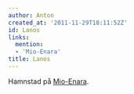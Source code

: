 ```yaml
---
author: Anton
created_at: '2011-11-29T18:11:52Z'
id: Lanos
links:
  mention:
  - 'Mio-Enara'
title: Lanos
---
```


Hamnstad på [Mio-Enara].

  [Mio-Enara]: Mio-Enara
